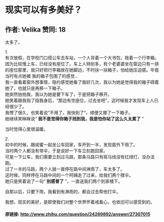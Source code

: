 # 现实可以有多美好？
## 作者: Velika  赞同: 18
太多了。  
  
1\.  
有次放假，在学校门口搭公车去车站，一个人背着一个大书包，拖着一个行李箱。  
因为比较慢上车，已经没有座位了。车上人特别多，有个老婆婆坐在窗边只有一排的座位那里，我只好把行李箱放在她脚边，不时扶一扶箱子，怕给她压迫感。毕竟当时有点她被
我的箱子包围了的感觉...  
我一直看着窗外想事情，隐约感觉她看了我好几次，我以为她是觉得我的箱子碍着她了，也就只是再移一下箱子。  
她突然拍拍我，我以为她是要下车了，于是把箱子移开。  
她笑着跟我指了指我身后，“那边有空座位，过去坐吧”，这时候我才发现车上人已经很少了。  
我愣了很久，也笑着说“不用了，我快到了”，顺便又挪了一下箱子。  
她继续笑眯眯说“ **我不是觉得你箱子挡到我，我是怕你站了这么久太累了** ”  
  
当时觉得心里很温暖。  
  
2\.  
初中的时候，跟闺蜜一起坐公车回家，车开到一半，发现窗外下雨了。  
当时两个人都没有带伞，于是说好一下车立刻跑回家。  
可是一下公车，我们需要立刻过马路，那条马路只有斑马线没有红绿灯，没办法跑。  
过了一半的马路，两个人就一直停在路中间淋雨了，车太多了。  
这时候，同样停在马路中间的一个阿姨走了过来，给我们两个撑伞。  
她只是笑着说了一句“ **别感冒了** ”，一直送我们两个到家楼下。  
  
自那以后，只要下雨，我看到有淋雨的，都会过去帮他打伞。  
  
  
我想，现实的美好，是即使我们对整个世界怀着戒备心，也依旧可以感受到的。

#### 原链接: http://www.zhihu.com/question/24269892/answer/27307015